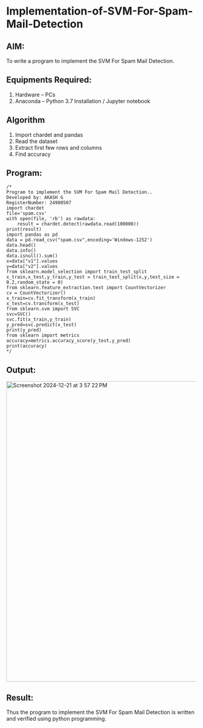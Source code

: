 # Implementation-of-SVM-For-Spam-Mail-Detection

## AIM:
To write a program to implement the SVM For Spam Mail Detection.

## Equipments Required:
1. Hardware – PCs
2. Anaconda – Python 3.7 Installation / Jupyter notebook

## Algorithm
1. Import chardet and pandas
2. Read the dataset
3. Extract first few rows and columns
4. Find accuracy

## Program:
```
/*
Program to implement the SVM For Spam Mail Detection..
Developed by: AKASH G
RegisterNumber: 24900507
import chardet 
file='spam.csv'
with open(file, 'rb') as rawdata:
    result = chardet.detect(rawdata.read(100000))
print(result)
import pandas as pd 
data = pd.read_csv("spam.csv",encoding='Windows-1252')
data.head()
data.info()
data.isnull().sum()
x=data["v1"].values
y=data["v2"].values
from sklearn.model_selection import train_test_split
x_train,x_test,y_train,y_test = train_test_split(x,y,test_size = 0.2,random_state = 0)
from sklearn.feature_extraction.text import CountVectorizer
cv = CountVectorizer()
x_train=cv.fit_transform(x_train)
x_test=cv.transform(x_test)
from sklearn.svm import SVC
svc=SVC()
svc.fit(x_train,y_train)
y_pred=svc.predict(x_test)
print(y_pred)
from sklearn import metrics
accuracy=metrics.accuracy_score(y_test,y_pred)
print(accuracy)    
*/
```

## Output:
<img width="793" alt="Screenshot 2024-12-21 at 3 57 22 PM" src="https://github.com/user-attachments/assets/add4a8be-199a-486f-a9da-f2aec2a28777" />



## Result:
Thus the program to implement the SVM For Spam Mail Detection is written and verified using python programming.
